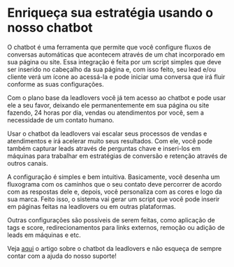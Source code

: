 # Enriqueça sua estratégia usando o nosso chatbot

O chatbot é uma ferramenta que permite que você configure fluxos de conversas automáticas que acontecem através de um chat incorporado em sua página ou site. Essa integração é feita por um script simples que deve ser inserido no cabeçalho da sua página e, com isso feito, seu lead e/ou cliente verá um ícone ao acessá-la e pode iniciar uma conversa que irá fluir conforme as suas configurações.

Com o plano base da leadlovers você já tem acesso ao chatbot e pode usar ele a seu favor, deixando ele permanentemente em sua página ou site fazendo, 24 horas por dia, vendas ou atendimentos por você, sem a necessidade de um contato humano.

Usar o chatbot da leadlovers vai escalar seus processos de vendas e atendimentos e irá acelerar muito seus resultados. Com ele, você pode também capturar leads através de perguntas chave e inseri-los em máquinas para trabalhar em estratégias de conversão e retenção através de outros canais.

A configuração é simples e bem intuitiva. Basicamente, você desenha um fluxograma com os caminhos que o seu contato deve percorrer de acordo com as respostas dele e, depois, você personaliza com as cores e logo da sua marca. Feito isso, o sistema vai gerar um script que você pode inserir em páginas feitas na leadlovers ou em outras plataformas.

Outras configurações são possíveis de serem feitas, como aplicação de tags e score, redirecionamentos para links externos, remoção ou adição de leads em máquinas e etc.

Veja [aqui](https://suporte.love/chatbot/) o artigo sobre o chatbot da leadlovers e não esqueça de sempre contar com a ajuda do nosso suporte!
